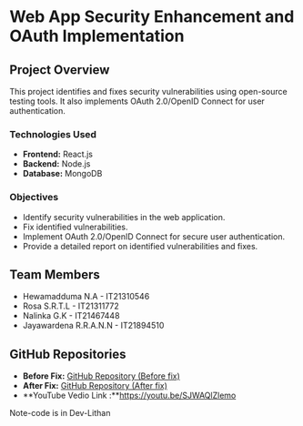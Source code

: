 # Web App Security Enhancement and OAuth Implementation

## Project Overview

This project identifies and fixes security vulnerabilities using open-source testing tools. It also implements OAuth 2.0/OpenID Connect for user authentication.

### Technologies Used
- **Frontend:** React.js
- **Backend:** Node.js
- **Database:** MongoDB

### Objectives
- Identify security vulnerabilities in the web application.
- Fix identified vulnerabilities.
- Implement OAuth 2.0/OpenID Connect for secure user authentication.
- Provide a detailed report on identified vulnerabilities and fixes.

## Team Members
- Hewamadduma N.A - IT21310546
- Rosa S.R.T.L - IT21311772
- Nalinka G.K - IT21467448
- Jayawardena R.R.A.N.N - IT21894510

## GitHub Repositories
- **Before Fix:** [GitHub Repository (Before fix)](https://github.com/Rishen-Lithan/Isuru-Salon-ITP-Project)
- **After Fix:** [GitHub Repository (After fix)](https://github.com/Rishen-Lithan/Secure-Software-Development)
- **YouTube Vedio Link :**https://youtu.be/SJWAQlZlemo

Note-code is in Dev-Lithan
